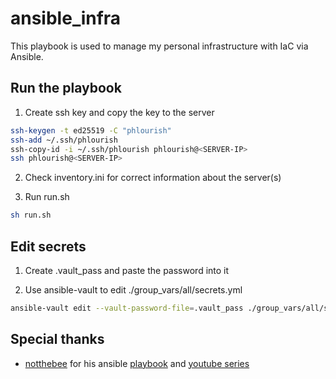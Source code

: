# ansible_infra

This playbook is used to manage my personal infrastructure with IaC via Ansible.

## Run the playbook

1. Create ssh key and copy the key to the server
```bash
ssh-keygen -t ed25519 -C "phlourish"
ssh-add ~/.ssh/phlourish
ssh-copy-id -i ~/.ssh/phlourish phlourish@<SERVER-IP>
ssh phlourish@<SERVER-IP>
```

2. Check inventory.ini for correct information about the server(s)

3. Run run.sh
```bash
sh run.sh
```

## Edit secrets

1. Create .vault_pass and paste the password into it

2. Use ansible-vault to edit ./group_vars/all/secrets.yml
```bash
ansible-vault edit --vault-password-file=.vault_pass ./group_vars/all/secrets.yml
```

## Special thanks
- [notthebee](https://github.com/notthebee) for his ansible [playbook](https://github.com/notthebee/infra) and [youtube series](https://yewtu.be/playlist?list=PLkxWXio1KmRoZd88WbrnSnQM5MJY5PjH2)

